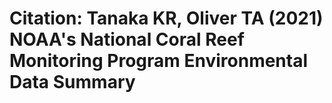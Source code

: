 # Citation: Tanaka KR, Oliver TA (2021) NOAA's National Coral Reef Monitoring Program Environmental Data Summary
